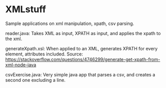 # XMLstuff

Sample applications on xml manipulation, xpath, csv parsing.

reader.java:
Takes XML as input, XPATH as input, and applies the xpath to the xml.

generateXpath.xsl:
When applied to an XML, generates XPATH for every element, attributes included. Source: https://stackoverflow.com/questions/4746299/generate-get-xpath-from-xml-node-java

csvExercise.java:
Very simple java app that parses a csv, and creates a second one excluding a line.
